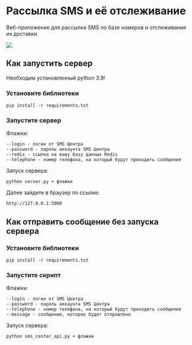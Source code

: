 # Рассылка SMS и её отслеживание

Веб-приложение для рассылки SMS по базе номеров и отслеживания их доставки.

<img src="https://dvmn.org/filer/canonical/1581177685/497/">

## Как запустить сервер

Необходим установленный python 3.9!

### Установите библиотеки
```
pip install -r requirements.txt
```

### Запустите сервер

Флажки:
```
--login - логин от SMS Центра
--password - пароль аккаунта SMS Центра
--redis - ссылка на вашу базу данных Redis
--telephone - номер телефона, на который будут приходить сообщения
````

Запуск сервера:
```
python server.py + флажки
```

Далее зайдите в браузер по ссылке:
```
http://127.0.0.1:5000
```

## Как отправить сообщение без запуска сервера

### Установите библиотеки
```
pip install -r requirements.txt
```

### Запустите скрипт

Флажки:
```
--login - логин от SMS Центра
--password - пароль аккаунта SMS Центра
--telephone - номер телефона, на который будут приходить сообщения
--message - сообщение, которое будет отправлено
````

Запуск сервера:
```
python sms_center_api.py + флажки
```

